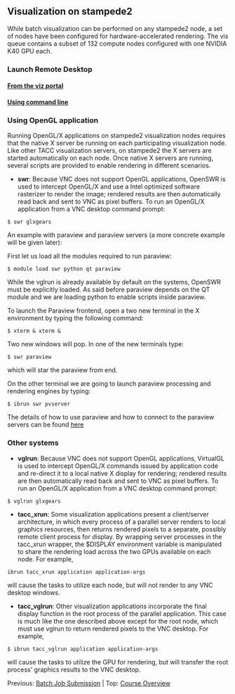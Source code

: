 ## Visualization on stampede2

While batch visualization can be performed on any stampede2 node, a set of nodes have been configured for hardware-accelerated rendering. The vis queue contains a subset of 132 compute nodes configured with one NVIDIA K40 GPU each.

### Launch Remote Desktop

#### [From the viz portal](intro_hpc_06_vp.md)

#### [Using command line](intro_hpc_06_cmd.md)

### Using OpenGL application

Running OpenGL/X applications on stampede2 visualization nodes requires that the native X server be running on each participating visualization node. Like other TACC visualization servers, on stampede2 the X servers are started automatically on each node.
Once native X servers are running, several scripts are provided to enable rendering in different scenarios.

* __swr__: Because VNC does not support OpenGL applications, OpenSWR is used to intercept OpenGL/X and use a Intel optimized software rasterizer to render the image; rendered results are then automatically read back and sent to VNC as pixel buffers. To run an OpenGL/X application from a VNC desktop command prompt:
```
$ swr glxgears
```

An example with paraview and paraview servers (a more concrete example will be given later):

First let us load all the modules required to run paraview:
```
$ module load swr python qt paraview
```
While the vglrun is already available by default on the systems, OpenSWR must be explicitly loaded. As said before paraview depends on the QT module and we are loading python to enable scripts inside paraview.

To launch the Paraview frontend, open a two new terminal in the X environment by typing the following command:
```
$ xterm & xterm &
```
Two new windows will pop. In one of the new terminals type:
```
$ swr paraview
```
which will star the paraview from end.

On the other terminal we are going to launch paraview processing and rendering engines by typing:
```
$ ibrun swr pvserver
```
The details of how to use paraview and how to connect to the paraview servers can be found [here]()

### Other systems

* __vglrun__: Because VNC does not support OpenGL applications, VirtualGL is used to intercept OpenGL/X commands issued by application code and re-direct it to a local native X display for rendering; rendered results are then automatically read back and sent to VNC as pixel buffers. To run an OpenGL/X application from a VNC desktop command prompt:
```
$ vglrun glxgears
```

* __tacc_xrun__: Some visualization applications present a client/server architecture, in which every process of a parallel server renders to local graphics resources, then returns rendered pixels to a separate, possibly remote client process for display. By wrapping server processes in the tacc_xrun wrapper, the $DISPLAY environment variable is manipulated to share the rendering load across the two GPUs available on each node. For example,
```
ibrun tacc_xrun application application-args
```
will cause the tasks to utilize each node, but will not render to any VNC desktop windows.

* __tacc_vglrun__: Other visualization applications incorporate the final display function in the root process of the parallel application. This case is much like the one described above except for the root node, which must use vglrun to return rendered pixels to the VNC desktop. For example,
```
$ ibrun tacc_vglrun application application-args
```
will cause the tasks to utilize the GPU for rendering, but will transfer the root process' graphics results to the VNC desktop.

Previous: [Batch Job Submission](intro_to_hpc_05.md) | Top: [Course Overview](../../index.md)

